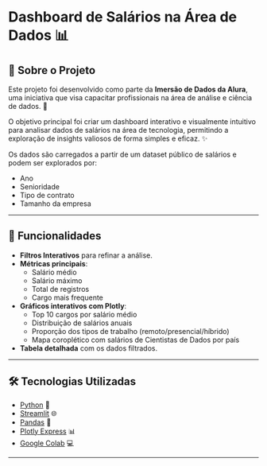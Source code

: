 # Dashboard de Salários na Área de Dados 📊

## 📌 Sobre o Projeto
Este projeto foi desenvolvido como parte da **Imersão de Dados da Alura**, uma iniciativa que visa capacitar profissionais na área de análise e ciência de dados. 🚀

O objetivo principal foi criar um dashboard interativo e visualmente intuitivo para analisar dados de salários na área de tecnologia, permitindo a exploração de insights valiosos de forma simples e eficaz. ✨

Os dados são carregados a partir de um dataset público de salários e podem ser explorados por:
- Ano
- Senioridade
- Tipo de contrato
- Tamanho da empresa

---

## 🚀 Funcionalidades
- **Filtros Interativos** para refinar a análise.
- **Métricas principais**:
  - Salário médio
  - Salário máximo
  - Total de registros
  - Cargo mais frequente
- **Gráficos interativos com Plotly**:
  - Top 10 cargos por salário médio
  - Distribuição de salários anuais
  - Proporção dos tipos de trabalho (remoto/presencial/híbrido)
  - Mapa coroplético com salários de Cientistas de Dados por país
- **Tabela detalhada** com os dados filtrados.

---

## 🛠 Tecnologias Utilizadas
- [Python](https://www.python.org/) 🐍
- [Streamlit](https://streamlit.io/) 🌐
- [Pandas](https://pandas.pydata.org/) 🐼
- [Plotly Express](https://plotly.com/python/plotly-express/) 📊
- [Google Colab](https://colab.google/) 💻

---

## 



